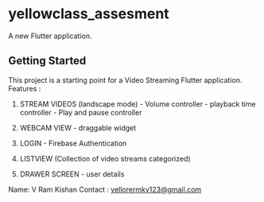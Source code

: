 # yellowclass_assesment

A new Flutter application.

## Getting Started

This project is a starting point for a Video Streaming Flutter application.
Features :
1) STREAM VIDEOS (landscape mode) - Volume controller - playback time controller - Play and pause controller 

2) WEBCAM VIEW - draggable widget

3) LOGIN - Firebase Authentication

4) LISTVIEW (Collection of video streams categorized)

5) DRAWER SCREEN - user details


Name: V Ram Kishan
Contact : vellorermkv123@gmail.com